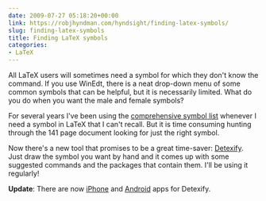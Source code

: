 ```yaml
---
date: 2009-07-27 05:18:20+00:00
link: https://robjhyndman.com/hyndsight/finding-latex-symbols/
slug: finding-latex-symbols
title: Finding LaTeX symbols
categories:
- LaTeX
---
```


All LaTeX users will sometimes need a symbol for which they don't know the command. If you use WinEdt, there is a neat drop-down menu of some common symbols that can be helpful, but it is necessarily limited. What do you do when you want the male and female symbols?

For several years I've been using the [comprehensive symbol list](http://www.ctan.org/tex-archive/info/symbols/comprehensive/) whenever I need a symbol in LaTeX that I can't recall. But it is time consuming hunting through the 141 page document looking for just the right symbol.

Now there's a new tool that promises to be a great time-saver: [Detexify](http://detexify.kirelabs.org/classify.html). Just draw the symbol you want by hand and it comes up with some suggested commands and the packages that contain them. I'll be using it regularly!

**Update**: There are now [iPhone](http://itunes.com/coolcherrytrees) and [Android](https://play.google.com/store/apps/details?id=website.marty.detexify&hl=en) apps for Detexify.
